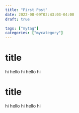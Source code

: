```yaml
---
title: "First Post"
date: 2022-08-09T02:43:03-04:00
draft: true

tags: ["mytag"]
categories: ["mycategory"]
---
```

# title
hi hello hi hello hi
# title
hi hello hi hello hi
